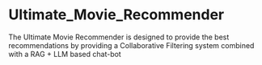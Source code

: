 # Ultimate_Movie_Recommender
The Ultimate Movie Recommender is designed to provide the best recommendations by providing a Collaborative Filtering system combined with a RAG + LLM based chat-bot
